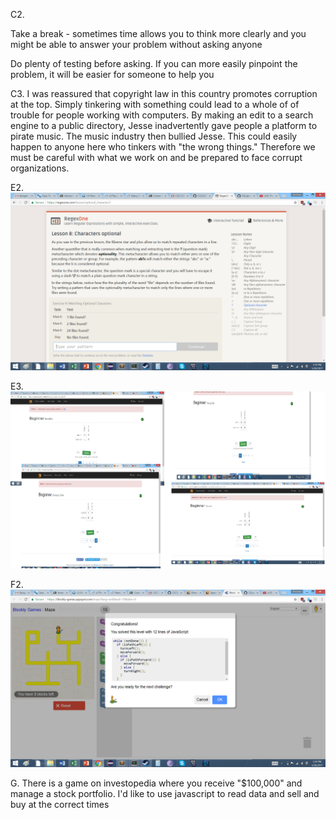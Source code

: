 C2. 

Take a break - sometimes time allows you to think more clearly and you might be able to answer your problem without asking anyone

Do plenty of testing before asking. If you can more easily pinpoint the problem, it will be easier for someone to help you

C3. I was reassured that copyright law in this country promotes corruption at the top. Simply tinkering with something could lead to a whole of of trouble for people working with computers. By making an edit to a search engine to a public directory, Jesse inadvertently gave people a platform to pirate music. The music industry then bullied Jesse. This could easily happen to anyone here who tinkers with "the wrong things." Therefore we must be careful with what we work on and be prepared to face corrupt organizations.

E2. <img src = "images/lab1.png">

E3. <img src = "images/regex.png">

F2. <img src = "images/blocky.png">

G. There is a game on investopedia where you receive "$100,000" and manage a stock portfolio. I'd like to use javascript to read data and sell and buy at the correct times

